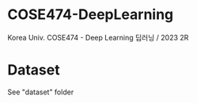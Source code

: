 # COSE474-DeepLearning
Korea Univ. COSE474 - Deep Learning 딥러닝 / 2023 2R

# Dataset  
See "dataset" folder
